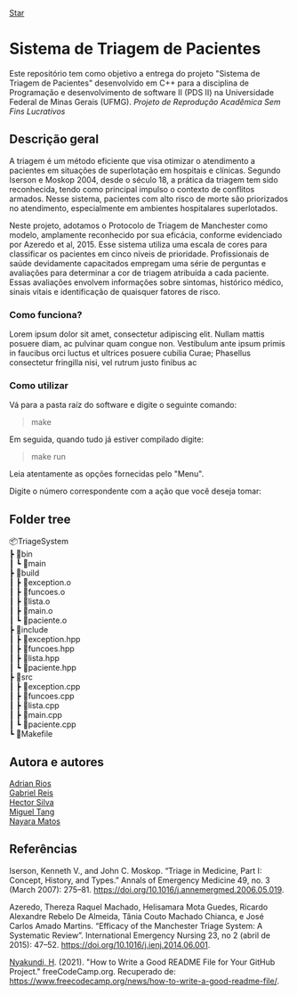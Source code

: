 <!-- Place this tag where you want the button to render. -->
<a class="github-button" href="https://github.com/buttons/github-buttons" data-icon="octicon-star" aria-label="Star buttons/github-buttons on GitHub">Star</a>

# Sistema de Triagem de Pacientes

Este repositório tem como objetivo a entrega do projeto "Sistema de Triagem de Pacientes" desenvolvido em C++ para a disciplina de Programação e desenvolvimento de software II (PDS II) na Universidade Federal de Minas Gerais (UFMG).
*Projeto de Reprodução Acadêmica Sem Fins Lucrativos*

## Descrição geral

A triagem é um método eficiente que visa otimizar o atendimento a pacientes em situações de superlotação em hospitais e clínicas. Segundo Iserson e Moskop 2004, desde o século 18, a prática da triagem tem sido reconhecida, tendo como principal impulso o contexto de conflitos armados. Nesse sistema, pacientes com alto risco de morte são priorizados no atendimento, especialmente em ambientes hospitalares superlotados.

Neste projeto, adotamos o Protocolo de Triagem de Manchester como modelo, amplamente reconhecido por sua eficácia, conforme evidenciado por Azeredo et al, 2015. Esse sistema utiliza uma escala de cores para classificar os pacientes em cinco níveis de prioridade. Profissionais de saúde devidamente capacitados empregam uma série de perguntas e avaliações para determinar a cor de triagem atribuída a cada paciente. Essas avaliações envolvem informações sobre sintomas, histórico médico, sinais vitais e identificação de quaisquer fatores de risco.

### Como funciona?  

Lorem ipsum dolor sit amet, consectetur adipiscing elit. Nullam mattis posuere diam, ac pulvinar quam congue non. Vestibulum ante ipsum primis in faucibus orci luctus et ultrices posuere cubilia Curae; Phasellus consectetur fringilla nisi, vel rutrum justo finibus ac

### Como utilizar
Vá para a pasta raíz do software e digite o seguinte comando: <br>
> make

Em seguida, quando tudo já estiver compilado digite:

> make run

Leia atentamente as opções fornecidas pelo "Menu".

Digite o número correspondente com a ação que você deseja tomar:

## Folder tree

📦TriageSystem<br>
 ┣ 📂bin<br>
 ┃ ┗ 📜main<br>
 ┣ 📂build<br>
 ┃ ┣ 📜exception.o<br>
 ┃ ┣ 📜funcoes.o<br>
 ┃ ┣ 📜lista.o<br>
 ┃ ┣ 📜main.o<br>
 ┃ ┗ 📜paciente.o<br>
 ┣ 📂include<br>
 ┃ ┣ 📜exception.hpp<br>
 ┃ ┣ 📜funcoes.hpp<br>
 ┃ ┣ 📜lista.hpp<br>
 ┃ ┗ 📜paciente.hpp<br>
 ┣ 📂src<br>
 ┃ ┣ 📜exception.cpp<br>
 ┃ ┣ 📜funcoes.cpp<br>
 ┃ ┣ 📜lista.cpp<br>
 ┃ ┣ 📜main.cpp<br>
 ┃ ┗ 📜paciente.cpp<br>
 ┗ 📜Makefile<br>


## Autora e autores

[Adrian Rios](https://github.com/adrian-rios) <br>
[Gabriel Reis](https://github.com/gabriel-hrp) <br>
[Hector Silva](https://github.com/hectorrobertoufmg) <br>
[Miguel Tang](https://github.com/Mtangjr) <br>
[Nayara Matos](https://github.com/nayaramatos) <br>


## Referências


Iserson, Kenneth V., and John C. Moskop. “Triage in Medicine, Part I: Concept, History, and Types.” Annals of Emergency Medicine 49, no. 3 (March 2007): 275–81. https://doi.org/10.1016/j.annemergmed.2006.05.019.

Azeredo, Thereza Raquel Machado, Helisamara Mota Guedes, Ricardo Alexandre Rebelo De Almeida, Tânia Couto Machado Chianca, e José Carlos Amado Martins. “Efficacy of the Manchester Triage System: A Systematic Review”. International Emergency Nursing 23, no 2 (abril de 2015): 47–52. https://doi.org/10.1016/j.ienj.2014.06.001.

[Nyakundi, H](https://www.freecodecamp.org/news/author/larymak/). (2021). "How to Write a Good README File for Your GitHub Project." freeCodeCamp.org. Recuperado de: https://www.freecodecamp.org/news/how-to-write-a-good-readme-file/.

